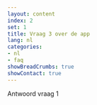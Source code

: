 ```yaml
---
layout: content
index: 2
set: 1
title: Vraag 3 over de app
lang: nl
categories:
- nl
- faq
showBreadCrumbs: true
showContact: true
---
```

Antwoord vraag 1
